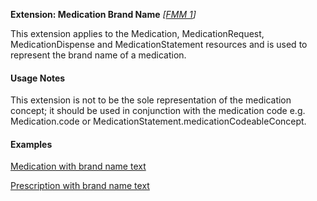 **Extension: Medication Brand Name** *[[FMM 1](guidance.html)]*

This extension applies to the Medication, MedicationRequest, MedicationDispense and MedicationStatement resources and is used to represent the brand name of a medication.


#### Usage Notes
This extension is not to be the sole representation of the medication concept; it should be used in conjunction with the medication code e.g. Medication.code or MedicationStatement.medicationCodeableConcept.


#### Examples
[Medication with brand name text](Medication-BrandedPack1.html)

[Prescription with brand name text](MedicationRequest-medicationrequest-example2.html)